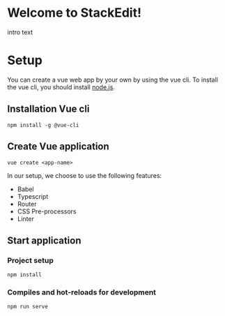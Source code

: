 # Welcome to StackEdit!
intro text


# Setup
You can create a vue web app by your own by using the vue cli. To install the vue cli, you should install [node.js](https://nodejs.org/en/download/). 

## Installation Vue cli
```
npm install -g @vue-cli
```

## Create Vue application
```
vue create <app-name>
```
In our setup, we choose to use the following features:

* Babel
* Typescript
* Router
* CSS Pre-processors
* Linter

## Start application
### Project setup
```
npm install
```

### Compiles and hot-reloads for development
```
npm run serve
```